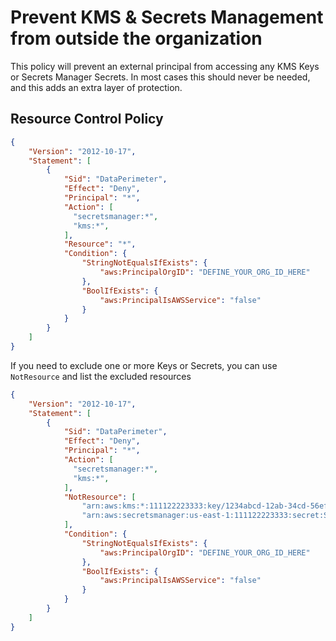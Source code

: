 # Prevent KMS & Secrets Management from outside the organization

This policy will prevent an external principal from accessing any KMS Keys or Secrets Manager Secrets. In most cases this should never be needed, and this adds an extra layer of protection.


## Resource Control Policy
```json
{
    "Version": "2012-10-17",
    "Statement": [
        {
            "Sid": "DataPerimeter",
            "Effect": "Deny",
            "Principal": "*",
            "Action": [
              "secretsmanager:*",
              "kms:*",
            ],
            "Resource": "*",
            "Condition": {
                "StringNotEqualsIfExists": {
                    "aws:PrincipalOrgID": "DEFINE_YOUR_ORG_ID_HERE"
                },
                "BoolIfExists": {
                    "aws:PrincipalIsAWSService": "false"
                }
            }
        }
    ]
}
```


If you need to exclude one or more Keys or Secrets, you can use `NotResource` and list the excluded resources
```json
{
    "Version": "2012-10-17",
    "Statement": [
        {
            "Sid": "DataPerimeter",
            "Effect": "Deny",
            "Principal": "*",
            "Action": [
              "secretsmanager:*",
              "kms:*",
            ],
            "NotResource": [
                "arn:aws:kms:*:111122223333:key/1234abcd-12ab-34cd-56ef-1234567890ab",
                "arn:aws:secretsmanager:us-east-1:111122223333:secret:SecretName-*"
            ],
            "Condition": {
                "StringNotEqualsIfExists": {
                    "aws:PrincipalOrgID": "DEFINE_YOUR_ORG_ID_HERE"
                },
                "BoolIfExists": {
                    "aws:PrincipalIsAWSService": "false"
                }
            }
        }
    ]
}
```